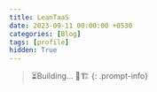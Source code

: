 ```yaml
---
title: LeanTaaS
date: 2023-09-11 00:00:00 +0530
categories: [Blog]
tags: [profile]
hidden: True
---
```


> ⏳Building... 👷🏗
{: .prompt-info}